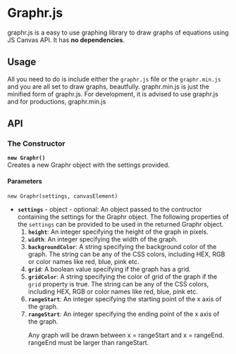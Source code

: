 <h1> Graphr.js </h1>
<p>
	graphr.js is a easy to use graphing library to draw graphs of equations using JS Canvas API. It has <b>no dependencies</b>.
</p>

<h2>Usage</h2>
<p>
	All you need to do is include either the <code>graphr.js</code> file or the <code>graphr.min.js</code> and you are all set to draw graphs, beautfully. graphr.min.js is just the minified form of graphr.js. For development, it is advised to use graphr.js and for productions, graphr.min.js
</p>

<h2>API</h2>

<h3>The Constructor</h3>
	
<b><code>new Graphr()</code></b>
<br>
Creates a new Graphr object with the settings provided.


<h4>Parameters</h4>

<code>new Graphr(settings, canvasElement)</code>

<ul>
	<li>
		<b><code>settings</code></b> - object - optional: An object passed to the contructor containing the settings for the Graphr object. The following properties of the <code>settings</code> can be provided to be used in the returned Graphr object.
		<ol>
			<li><b><code>height</code></b>: An integer specifying the height of the graph in pixels.</li>
			<li><b><code>width</code></b>: An integer specifying the width of the graph.</li>
			<li><b><code>backgroundColor</code></b>: A string specifying the background color of the graph. The string can be any of the CSS colors, including HEX, RGB or color names like red, blue, pink etc.</li>
			<li><b><code>grid</code></b>: A boolean value specifying if the graph has a grid.</li>
			<li><b><code>gridColor</code></b>: A string specifying the color of grid of the graph if the <code>grid</code> property is true. The string can be any of the CSS colors, including HEX, RGB or color names like red, blue, pink etc.</li>
			<li><b><code>rangeStart</code></b>:  An integer specifying the starting point of the x axis of the graph.</li>
			<li><b><code>rangeStart</code></b>: An integer specifying the ending point of the x axis of the graph.</li>
			<p>
				Any graph will be drawn between x = rangeStart and x = rangeEnd. rangeEnd must be larger than rangeStart.
			</p>
		</ol>
	</li>
</ul>
